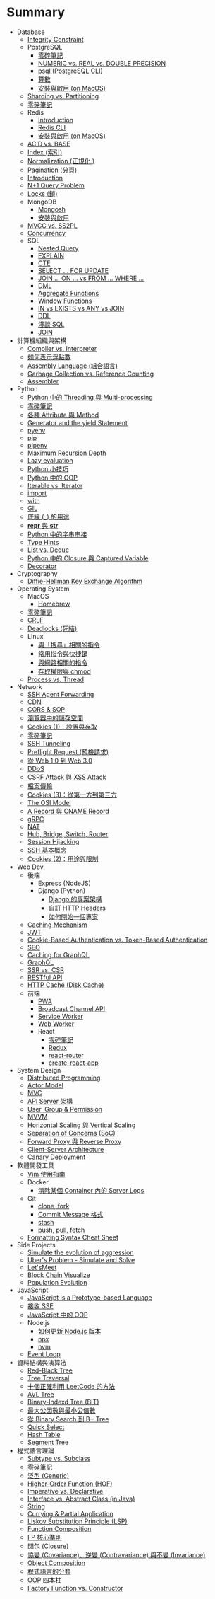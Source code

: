 # Summary

- Database
  - [Integrity Constraint](<././Database/Integrity Constraint.md>)
  - PostgreSQL
    - [零碎筆記](<././Database/PostgreSQL/零碎筆記.md>)
    - [NUMERIC vs. REAL vs. DOUBLE PRECISION](<././Database/PostgreSQL/NUMERIC vs. REAL vs. DOUBLE PRECISION.md>)
    - [psql (PostgreSQL CLI)](<././Database/PostgreSQL/psql (PostgreSQL CLI).md>)
    - [算數](<././Database/PostgreSQL/算數.md>)
    - [安裝與啟用 (on MacOS)](<././Database/PostgreSQL/安裝與啟用 (on MacOS).md>)
  - [Sharding vs. Partitioning](<././Database/Sharding vs. Partitioning.md>)
  - [零碎筆記](<././Database/零碎筆記.md>)
  - Redis
    - [Introduction](<././Database/Redis/Introduction.md>)
    - [Redis CLI](<././Database/Redis/Redis CLI.md>)
    - [安裝與啟用 (on MacOS)](<././Database/Redis/安裝與啟用 (on MacOS).md>)
  - [ACID vs. BASE](<././Database/ACID vs. BASE.md>)
  - [Index (索引)](<././Database/Index (索引).md>)
  - [Normalization (正規化 )](<././Database/Normalization (正規化 ).md>)
  - [Pagination (分頁)](<././Database/Pagination (分頁).md>)
  - [Introduction](<././Database/Introduction.md>)
  - [N+1 Query Problem](<././Database/N+1 Query Problem.md>)
  - [Locks (鎖)](<././Database/Locks (鎖).md>)
  - MongoDB
    - [Mongosh](<././Database/MongoDB/Mongosh.md>)
    - [安裝與啟用](<././Database/MongoDB/安裝與啟用.md>)
  - [MVCC vs. SS2PL](<././Database/MVCC vs. SS2PL.md>)
  - [Concurrency](<././Database/Concurrency.md>)
  - SQL
    - [Nested Query](<././Database/SQL/Nested Query.md>)
    - [EXPLAIN](<././Database/SQL/EXPLAIN.md>)
    - [CTE](<././Database/SQL/CTE.md>)
    - [SELECT ... FOR UPDATE](<././Database/SQL/SELECT ... FOR UPDATE.md>)
    - [JOIN … ON … vs FROM … WHERE …](<././Database/SQL/JOIN … ON … vs FROM … WHERE ….md>)
    - [DML](<././Database/SQL/DML.md>)
    - [Aggregate Functions](<././Database/SQL/Aggregate Functions.md>)
    - [Window Functions](<././Database/SQL/Window Functions.md>)
    - [IN vs EXISTS vs ANY vs JOIN](<././Database/SQL/IN vs EXISTS vs ANY vs JOIN.md>)
    - [DDL](<././Database/SQL/DDL.md>)
    - [淺談 SQL](<././Database/SQL/淺談 SQL.md>)
    - [JOIN](<././Database/SQL/JOIN.md>)
- 計算機組織與架構
  - [Compiler vs. Interpreter](<././計算機組織與架構/Compiler vs. Interpreter.md>)
  - [如何表示浮點數](<././計算機組織與架構/如何表示浮點數.md>)
  - [Assembly Language (組合語言)](<././計算機組織與架構/Assembly Language (組合語言).md>)
  - [Garbage Collection vs. Reference Counting](<././計算機組織與架構/Garbage Collection vs. Reference Counting.md>)
  - [Assembler](<././計算機組織與架構/Assembler.md>)
- Python
  - [Python 中的 Threading 與 Multi-processing](<././Python/Python 中的 Threading 與 Multi-processing.md>)
  - [零碎筆記](<././Python/零碎筆記.md>)
  - [各種 Attribute 與 Method](<././Python/各種 Attribute 與 Method.md>)
  - [Generator and the yield Statement](<././Python/Generator and the yield Statement.md>)
  - [pyenv](<././Python/pyenv.md>)
  - [pip](<././Python/pip.md>)
  - [pipenv](<././Python/pipenv.md>)
  - [Maximum Recursion Depth](<././Python/Maximum Recursion Depth.md>)
  - [Lazy evaluation](<././Python/Lazy evaluation.md>)
  - [Python 小技巧](<././Python/Python 小技巧.md>)
  - [Python 中的 OOP](<././Python/Python 中的 OOP.md>)
  - [Iterable vs. Iterator](<././Python/Iterable vs. Iterator.md>)
  - [import](<././Python/import.md>)
  - [with](<././Python/with.md>)
  - [GIL](<././Python/GIL.md>)
  - [底線 (_) 的用途](<././Python/底線 (_) 的用途.md>)
  - [__repr__ 與 __str__](<././Python/__repr__ 與 __str__.md>)
  - [Python 中的字串串接](<././Python/Python 中的字串串接.md>)
  - [Type Hints](<././Python/Type Hints.md>)
  - [List vs. Deque](<././Python/List vs. Deque.md>)
  - [Python 中的 Closure 與 Captured Variable](<././Python/Python 中的 Closure 與 Captured Variable.md>)
  - [Decorator](<././Python/Decorator.md>)
- Cryptography
  - [Diffie-Hellman Key Exchange Algorithm](<././Cryptography/Diffie-Hellman Key Exchange Algorithm.md>)
- Operating System
  - MacOS
    - [Homebrew](<././Operating System/MacOS/Homebrew.md>)
  - [零碎筆記](<././Operating System/零碎筆記.md>)
  - [CRLF](<././Operating System/CRLF.md>)
  - [Deadlocks (死結)](<././Operating System/Deadlocks (死結).md>)
  - Linux
    - [與「搜尋」相關的指令](<././Operating System/Linux/與「搜尋」相關的指令.md>)
    - [常用指令與快捷鍵](<././Operating System/Linux/常用指令與快捷鍵.md>)
    - [與網路相關的指令](<././Operating System/Linux/與網路相關的指令.md>)
    - [存取權限與 chmod](<././Operating System/Linux/存取權限與 chmod.md>)
  - [Process vs. Thread](<././Operating System/Process vs. Thread.md>)
- Network
  - [SSH Agent Forwarding](<././Network/SSH Agent Forwarding.md>)
  - [CDN](<././Network/CDN.md>)
  - [CORS & SOP](<././Network/CORS & SOP.md>)
  - [瀏覽器中的儲存空間](<././Network/瀏覽器中的儲存空間.md>)
  - [Cookies (1)：設置與存取](<././Network/Cookies (1)：設置與存取.md>)
  - [零碎筆記](<././Network/零碎筆記.md>)
  - [SSH Tunneling](<././Network/SSH Tunneling.md>)
  - [Preflight Request (預檢請求)](<././Network/Preflight Request (預檢請求).md>)
  - [從 Web 1.0 到 Web 3.0](<././Network/從 Web 1.0 到 Web 3.0.md>)
  - [DDoS](<././Network/DDoS.md>)
  - [CSRF Attack 與 XSS Attack](<././Network/CSRF Attack 與 XSS Attack.md>)
  - [檔案傳輸](<././Network/檔案傳輸.md>)
  - [Cookies (3)：從第一方到第三方](<././Network/Cookies (3)：從第一方到第三方.md>)
  - [The OSI Model](<././Network/The OSI Model.md>)
  - [A Record 與 CNAME Record](<././Network/A Record 與 CNAME Record.md>)
  - [gRPC](<././Network/gRPC.md>)
  - [NAT](<././Network/NAT.md>)
  - [Hub, Bridge, Switch, Router](<././Network/Hub, Bridge, Switch, Router.md>)
  - [Session Hijacking](<././Network/Session Hijacking.md>)
  - [SSH 基本概念](<././Network/SSH 基本概念.md>)
  - [Cookies (2)：用途與限制](<././Network/Cookies (2)：用途與限制.md>)
- Web Dev.
  - 後端
    - Express (NodeJS)
    - Django (Python)
      - [Django 的專案架構](<././Web Dev./後端/Django (Python)/Django 的專案架構.md>)
      - [自訂 HTTP Headers](<././Web Dev./後端/Django (Python)/自訂 HTTP Headers.md>)
      - [如何開始一個專案](<././Web Dev./後端/Django (Python)/如何開始一個專案.md>)
  - [Caching Mechanism](<././Web Dev./Caching Mechanism.md>)
  - [JWT](<././Web Dev./JWT.md>)
  - [Cookie-Based Authentication vs. Token-Based Authentication](<././Web Dev./Cookie-Based Authentication vs. Token-Based Authentication.md>)
  - [SEO](<././Web Dev./SEO.md>)
  - [Caching for GraphQL](<././Web Dev./Caching for GraphQL.md>)
  - [GraphQL](<././Web Dev./GraphQL.md>)
  - [SSR vs. CSR](<././Web Dev./SSR vs. CSR.md>)
  - [RESTful API](<././Web Dev./RESTful API.md>)
  - [HTTP Cache (Disk Cache)](<././Web Dev./HTTP Cache (Disk Cache).md>)
  - 前端
    - [PWA](<././Web Dev./前端/PWA.md>)
    - [Broadcast Channel API](<././Web Dev./前端/Broadcast Channel API.md>)
    - [Service Worker](<././Web Dev./前端/Service Worker.md>)
    - [Web Worker](<././Web Dev./前端/Web Worker.md>)
    - React
      - [零碎筆記](<././Web Dev./前端/React/零碎筆記.md>)
      - [Redux](<././Web Dev./前端/React/Redux.md>)
      - [react-router](<././Web Dev./前端/React/react-router.md>)
      - [create-react-app](<././Web Dev./前端/React/create-react-app.md>)
- System Design
  - [Distributed Programming](<././System Design/Distributed Programming.md>)
  - [Actor Model](<././System Design/Actor Model.md>)
  - [MVC](<././System Design/MVC.md>)
  - [API Server 架構](<././System Design/API Server 架構.md>)
  - [User, Group & Permission](<././System Design/User, Group & Permission.md>)
  - [MVVM](<././System Design/MVVM.md>)
  - [Horizontal Scaling 與 Vertical Scaling](<././System Design/Horizontal Scaling 與 Vertical Scaling.md>)
  - [Separation of Concerns (SoC)](<././System Design/Separation of Concerns (SoC).md>)
  - [Forward Proxy 與 Reverse Proxy](<././System Design/Forward Proxy 與 Reverse Proxy.md>)
  - [Client-Server Architecture](<././System Design/Client-Server Architecture.md>)
  - [Canary Deployment](<././System Design/Canary Deployment.md>)
- 軟體開發工具
  - [Vim 使用指南](<././軟體開發工具/Vim 使用指南.md>)
  - Docker
    - [清除某個 Container 內的 Server Logs](<././軟體開發工具/Docker/清除某個 Container 內的 Server Logs.md>)
  - Git
    - [clone, fork](<././軟體開發工具/Git/clone, fork.md>)
    - [Commit Message 格式](<././軟體開發工具/Git/Commit Message 格式.md>)
    - [stash](<././軟體開發工具/Git/stash.md>)
    - [push, pull, fetch](<././軟體開發工具/Git/push, pull, fetch.md>)
  - [Formatting Syntax Cheat Sheet](<././Formatting Syntax Cheat Sheet.md>)
- Side Projects
  - [Simulate the evolution of aggression](<././Side Projects/Simulate the evolution of aggression.md>)
  - [Uber's Problem - Simulate and Solve](<././Side Projects/Uber's Problem - Simulate and Solve.md>)
  - [Let'sMeet](<././Side Projects/Let'sMeet.md>)
  - [Block Chain Visualize](<././Side Projects/Block Chain Visualize.md>)
  - [Population Evolution](<././Side Projects/Population Evolution.md>)
- JavaScript
  - [JavaScript is a Prototype-based Language](<././JavaScript/JavaScript is a Prototype-based Language.md>)
  - [接收 SSE](<././JavaScript/接收 SSE.md>)
  - [JavaScript 中的 OOP](<././JavaScript/JavaScript 中的 OOP.md>)
  - Node.js
    - [如何更新 Node.js 版本](<././JavaScript/Node.js/如何更新 Node.js 版本.md>)
    - [npx](<././JavaScript/Node.js/npx.md>)
    - [nvm](<././JavaScript/Node.js/nvm.md>)
  - [Event Loop](<././JavaScript/Event Loop.md>)
- 資料結構與演算法
  - [Red-Black Tree](<././資料結構與演算法/Red-Black Tree.md>)
  - [Tree Traversal](<././資料結構與演算法/Tree Traversal.md>)
  - [十個正確利用 LeetCode 的方法](<././資料結構與演算法/十個正確利用 LeetCode 的方法.md>)
  - [AVL Tree](<././資料結構與演算法/AVL Tree.md>)
  - [Binary-Indexd Tree (BIT)](<././資料結構與演算法/Binary-Indexd Tree (BIT).md>)
  - [最大公因數與最小公倍數](<././資料結構與演算法/最大公因數與最小公倍數.md>)
  - [從 Binary Search 到 B+ Tree](<././資料結構與演算法/從 Binary Search 到 B+ Tree.md>)
  - [Quick Select](<././資料結構與演算法/Quick Select.md>)
  - [Hash Table](<././資料結構與演算法/Hash Table.md>)
  - [Segment Tree](<././資料結構與演算法/Segment Tree.md>)
- 程式語言理論
  - [Subtype vs. Subclass](<././程式語言理論/Subtype vs. Subclass.md>)
  - [零碎筆記](<././程式語言理論/零碎筆記.md>)
  - [泛型 (Generic)](<././程式語言理論/泛型 (Generic).md>)
  - [Higher-Order Function (HOF)](<././程式語言理論/Higher-Order Function (HOF).md>)
  - [Imperative vs. Declarative](<././程式語言理論/Imperative vs. Declarative.md>)
  - [Interface vs. Abstract Class (in Java)](<././程式語言理論/Interface vs. Abstract Class (in Java).md>)
  - [String](<././程式語言理論/String.md>)
  - [Currying & Partial Application](<././程式語言理論/Currying & Partial Application.md>)
  - [Liskov Substitution Principle (LSP)](<././程式語言理論/Liskov Substitution Principle (LSP).md>)
  - [Function Composition](<././程式語言理論/Function Composition.md>)
  - [FP 核心準則](<././程式語言理論/FP 核心準則.md>)
  - [閉包 (Closure)](<././程式語言理論/閉包 (Closure).md>)
  - [協變 (Covariance)、逆變 (Contravariance) 與不變 (Invariance)](<././程式語言理論/協變 (Covariance)、逆變 (Contravariance) 與不變 (Invariance).md>)
  - [Object Composition](<././程式語言理論/Object Composition.md>)
  - [程式語言的分類](<././程式語言理論/程式語言的分類.md>)
  - [OOP 四本柱](<././程式語言理論/OOP 四本柱.md>)
  - [Factory Function vs. Constructor](<././程式語言理論/Factory Function vs. Constructor.md>)
